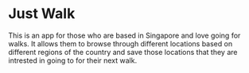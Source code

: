 # Just Walk
This is an app for those who are based in Singapore and love going for walks. It allows them to browse through different locations based on different regions of the country and save those locations that they are intrested in going to for their next walk.
